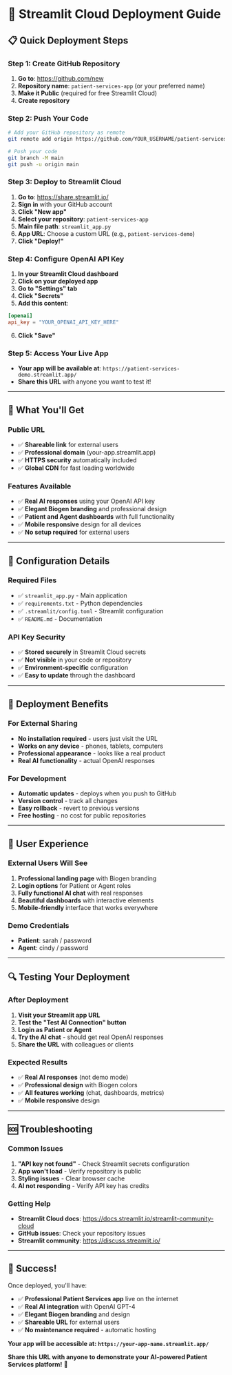 # 🚀 Streamlit Cloud Deployment Guide

## 📋 **Quick Deployment Steps**

### **Step 1: Create GitHub Repository**
1. **Go to**: https://github.com/new
2. **Repository name**: `patient-services-app` (or your preferred name)
3. **Make it Public** (required for free Streamlit Cloud)
4. **Create repository**

### **Step 2: Push Your Code**
```bash
# Add your GitHub repository as remote
git remote add origin https://github.com/YOUR_USERNAME/patient-services-app.git

# Push your code
git branch -M main
git push -u origin main
```

### **Step 3: Deploy to Streamlit Cloud**
1. **Go to**: https://share.streamlit.io/
2. **Sign in** with your GitHub account
3. **Click "New app"**
4. **Select your repository**: `patient-services-app`
5. **Main file path**: `streamlit_app.py`
6. **App URL**: Choose a custom URL (e.g., `patient-services-demo`)
7. **Click "Deploy!"**

### **Step 4: Configure OpenAI API Key**
1. **In your Streamlit Cloud dashboard**
2. **Click on your deployed app**
3. **Go to "Settings" tab**
4. **Click "Secrets"**
5. **Add this content**:
```toml
[openai]
api_key = "YOUR_OPENAI_API_KEY_HERE"
```
6. **Click "Save"**

### **Step 5: Access Your Live App**
- **Your app will be available at**: `https://patient-services-demo.streamlit.app/`
- **Share this URL** with anyone you want to test it!

---

## 🎯 **What You'll Get**

### **Public URL**
- ✅ **Shareable link** for external users
- ✅ **Professional domain** (your-app.streamlit.app)
- ✅ **HTTPS security** automatically included
- ✅ **Global CDN** for fast loading worldwide

### **Features Available**
- ✅ **Real AI responses** using your OpenAI API key
- ✅ **Elegant Biogen branding** and professional design
- ✅ **Patient and Agent dashboards** with full functionality
- ✅ **Mobile responsive** design for all devices
- ✅ **No setup required** for external users

---

## 🔧 **Configuration Details**

### **Required Files**
- ✅ `streamlit_app.py` - Main application
- ✅ `requirements.txt` - Python dependencies
- ✅ `.streamlit/config.toml` - Streamlit configuration
- ✅ `README.md` - Documentation

### **API Key Security**
- ✅ **Stored securely** in Streamlit Cloud secrets
- ✅ **Not visible** in your code or repository
- ✅ **Environment-specific** configuration
- ✅ **Easy to update** through the dashboard

---

## 🚀 **Deployment Benefits**

### **For External Sharing**
- **No installation required** - users just visit the URL
- **Works on any device** - phones, tablets, computers
- **Professional appearance** - looks like a real product
- **Real AI functionality** - actual OpenAI responses

### **For Development**
- **Automatic updates** - deploys when you push to GitHub
- **Version control** - track all changes
- **Easy rollback** - revert to previous versions
- **Free hosting** - no cost for public repositories

---

## 📱 **User Experience**

### **External Users Will See**
1. **Professional landing page** with Biogen branding
2. **Login options** for Patient or Agent roles
3. **Fully functional AI chat** with real responses
4. **Beautiful dashboards** with interactive elements
5. **Mobile-friendly** interface that works everywhere

### **Demo Credentials**
- **Patient**: sarah / password
- **Agent**: cindy / password

---

## 🔍 **Testing Your Deployment**

### **After Deployment**
1. **Visit your Streamlit app URL**
2. **Test the "Test AI Connection" button**
3. **Login as Patient or Agent**
4. **Try the AI chat** - should get real OpenAI responses
5. **Share the URL** with colleagues or clients

### **Expected Results**
- ✅ **Real AI responses** (not demo mode)
- ✅ **Professional design** with Biogen colors
- ✅ **All features working** (chat, dashboards, metrics)
- ✅ **Mobile responsive** design

---

## 🆘 **Troubleshooting**

### **Common Issues**
1. **"API key not found"** - Check Streamlit secrets configuration
2. **App won't load** - Verify repository is public
3. **Styling issues** - Clear browser cache
4. **AI not responding** - Verify API key has credits

### **Getting Help**
- **Streamlit Cloud docs**: https://docs.streamlit.io/streamlit-community-cloud
- **GitHub issues**: Check your repository issues
- **Streamlit community**: https://discuss.streamlit.io/

---

## 🎉 **Success!**

Once deployed, you'll have:
- ✅ **Professional Patient Services app** live on the internet
- ✅ **Real AI integration** with OpenAI GPT-4
- ✅ **Elegant Biogen branding** and design
- ✅ **Shareable URL** for external users
- ✅ **No maintenance required** - automatic hosting

**Your app will be accessible at: `https://your-app-name.streamlit.app/`**

**Share this URL with anyone to demonstrate your AI-powered Patient Services platform!** 🚀
